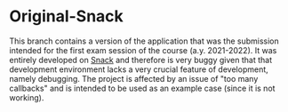 # Original-Snack
This branch contains a version of the application that was the submission intended for the first exam session of the course (a.y. 2021-2022).
It was entirely developed on [Snack](snack.expo.dev) and therefore is very buggy given that that development environment lacks a very crucial feature of development, namely debugging.
The project is affected by an issue of "too many callbacks" and is intended to be used as an example case (since it is not working).
